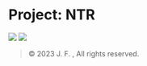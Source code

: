 # Project: NTR

[![](https://img.shields.io/badge/123云盘-PJNTR项目资料-597dfc.svg?style=for-the-badge&logo=icloud&logoColor=white&labelColor=597dfc&color=E0E7FF)](https://beixinti.github.io/pjntr/index.html)
[![](https://img.shields.io/badge/腾讯文档-十中经开计算机工程社团第二十二届江西省活动项目看板-597dfc.svg?style=for-the-badge&logo=microsoftexcel&logoColor=white&labelColor=2196F3&color=BBDEFB)](https://beixinti.github.io/pjntr/docs/kanban.html)

> © 2023 J. F. , All rights reserved.  
